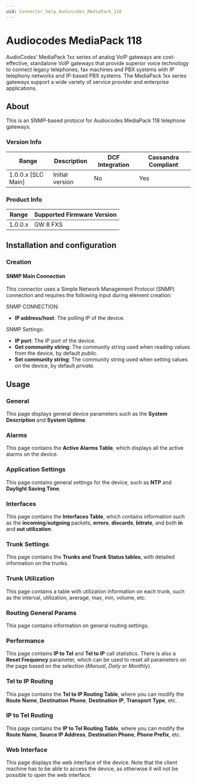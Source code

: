 ```yaml
---
uid: Connector_help_Audiocodes_MediaPack_118
---
```


# Audiocodes MediaPack 118

AudioCodes' MediaPack 1xx series of analog VoIP gateways are cost-effective, standalone VoIP gateways that provide superior voice technology to connect legacy telephones, fax machines and PBX systems with IP telephony networks and IP-based PBX systems. The MediaPack 1xx series gateways support a wide variety of service provider and enterprise applications.

## About

This is an SNMP-based protocol for Audiocodes MediaPack 118 telephone gateways.

### Version Info

| Range | Description | DCF Integration | Cassandra Compliant |
|----------------------|-----------------|---------------------|-------------------------|
| 1.0.0.x \[SLC Main\] | Initial version | No                  | Yes                     |

### Product Info

| Range | Supported Firmware Version |
|------------------|-----------------------------|
| 1.0.0.x          | GW 8 FXS                    |

## Installation and configuration

### Creation

#### SNMP Main Connection

This connector uses a Simple Network Management Protocol (SNMP) connection and requires the following input during element creation:

SNMP CONNECTION:

- **IP address/host**: The polling IP of the device.

SNMP Settings:

- **IP port**: The IP port of the device.
- **Get community string**: The community string used when reading values from the device, by default *public*.
- **Set community string**: The community string used when setting values on the device, by default *private*.

## Usage

### General

This page displays general device parameters such as the **System Description** and **System Uptime**.

### Alarms

This page contains the **Active Alarms Table**, which displays all the active alarms on the device.

### Application Settings

This page contains general settings for the device, such as **NTP** and **Daylight Saving Time**.

### Interfaces

This page contains the **Interfaces Table**, which contains information such as the **incoming**/**outgoing** packets, **errors**, **discards**, **bitrate**, and both **in** and **out utilization**.

### Trunk Settings

This page contains the **Trunks and Trunk Status tables**, with detailed information on the trunks.

### Trunk Utilization

This page contains a table with utilization information on each trunk, such as the interval, utilization, average, max, min, volume, etc.

### Routing General Params

This page contains information on general routing settings.

### Performance

This page contains **IP to Tel** and **Tel to IP** call statistics. There is also a **Reset Frequency** parameter, which can be used to reset all parameters on the page based on the selection (*Manual*, *Daily* or *Monthly*).

### Tel to IP Routing

This page contains the **Tel to IP Routing Table**, where you can modify the **Route** **Name**, **Destination** **Phone**, **Destination** **IP**, **Transport** **Type**, etc.

### IP to Tel Routing

This page contains the **IP to Tel Routing** **Table**, where you can modify the **Route Name**, **Source IP Address**, **Destination Phone**, **Phone Prefix**, etc.

### Web Interface

This page displays the web interface of the device. Note that the client machine has to be able to access the device, as otherwise it will not be possible to open the web interface.
